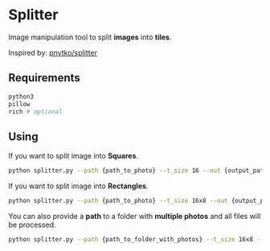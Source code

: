 # Splitter

Image manipulation tool to split **images** into **tiles**.

Inspired by: [pnytko/splitter](https://github.com/pnytko/splitter)

## Requirements

```bash
python3
pillow
rich # optional
```

## Using

If you want to split image into **Squares**.

```bash
python splitter.py --path {path_to_photo} --t_size 16 --out {output_path}
```

If you want to split image into **Rectangles**.

```bash
python splitter.py --path {path_to_photo} --t_size 16x8 --out {output_path}
```

You can also provide a **path** to a folder with **multiple photos** and all files will be processed.

```bash
python splitter.py --path {path_to_folder_with_photos} --t_size 16x8 --out {output_path}
```
